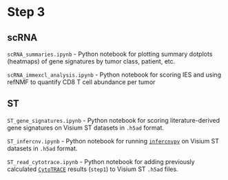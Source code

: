 # Step 3

## scRNA

`scRNA_summaries.ipynb` - Python notebook for plotting summary dotplots (heatmaps) of gene signatures by tumor class, patient, etc.

`scRNA_immexcl_analysis.ipynb` - Python notebook for scoring IES and using refNMF to quantify CD8 T cell abundance per tumor

## ST

`ST_gene_signatures.ipynb` - Python notebook for scoring literature-derived gene signatures on Visium ST datasets in `.h5ad` format.

`ST_infercnv.ipynb` - Python notebook for running [`infercnvpy`](https://github.com/icbi-lab/infercnvpy) on Visium ST datasets in `.h5ad` format.

`ST_read_cytotrace.ipynb` - Python notebook for adding previously calculated [`CytoTRACE`](https://cytotrace.stanford.edu/) results (`step1`) to Visium ST `.h5ad` files.
